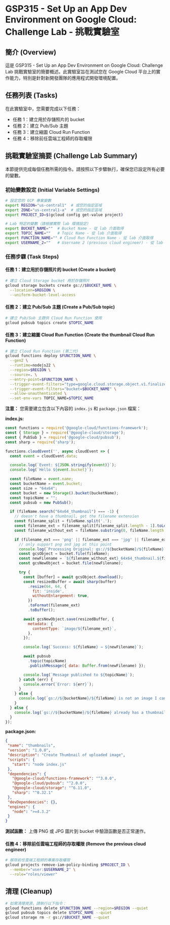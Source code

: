 # GSP315 - Set Up an App Dev Environment on Google Cloud: Challenge Lab - 挑戰實驗室

## 簡介 (Overview)
這是 GSP315 - Set Up an App Dev Environment on Google Cloud: Challenge Lab 挑戰實驗室的簡要概述。此實驗室旨在測試您在 Google Cloud 平台上的實作能力，特別是針對新開發團隊的應用程式開發環境配置。

## 任務列表 (Tasks)
在此實驗室中，您需要完成以下任務：
- 任務 1：建立用於存儲照片的 bucket
- 任務 2：建立 Pub/Sub 主題
- 任務 3：建立縮圖 Cloud Run Function
- 任務 4：移除前任雲端工程師的存取權限

## 挑戰實驗室摘要 (Challenge Lab Summary)

本節提供完成每個任務所需的指令。請按照以下步驟執行，確保您已設定所有必要的變數。

### 初始變數設定 (Initial Variable Settings)
```bash
# 設定您的 GCP 專案變數
export REGION="us-central1"  # 或您的指定區域
export ZONE="us-central1-a"  # 或您的指定區域
export PROJECT_ID=$(gcloud config get-value project)

# Lab 特定的變數（請根據實際 lab 環境設定）
export BUCKET_NAME=""  # Bucket Name - 從 lab 介面取得
export TOPIC_NAME=""   # Topic Name - 從 lab 介面取得
export FUNCTION_NAME="" # Cloud Run Function Name - 從 lab 介面取得
export USERNAME_2=""   # Username 2 (previous cloud engineer) - 從 lab 介面取得
```

### 任務步驟 (Task Steps)

#### 任務 1：建立用於存儲照片的 bucket (Create a bucket)
```bash
# 建立 Cloud Storage bucket 用於存儲照片
gcloud storage buckets create gs://$BUCKET_NAME \
  --location=$REGION \
  --uniform-bucket-level-access
```

#### 任務 2：建立 Pub/Sub 主題 (Create a Pub/Sub topic)
```bash
# 建立 Pub/Sub 主題供 Cloud Run Function 使用
gcloud pubsub topics create $TOPIC_NAME
```

#### 任務 3：建立縮圖 Cloud Run Function (Create the thumbnail Cloud Run Function)
```bash
# 建立 Cloud Run Function (第二代)
gcloud functions deploy $FUNCTION_NAME \
  --gen2 \
  --runtime=nodejs22 \
  --region=$REGION \
  --source=. \
  --entry-point=$FUNCTION_NAME \
  --trigger-event-filters="type=google.cloud.storage.object.v1.finalized" \
  --trigger-event-filters="bucket=$BUCKET_NAME" \
  --allow-unauthenticated \
  --set-env-vars TOPIC_NAME=$TOPIC_NAME
```

**注意：** 您需要建立包含以下內容的 `index.js` 和 `package.json` 檔案：

**index.js:**
```javascript
const functions = require('@google-cloud/functions-framework');
const { Storage } = require('@google-cloud/storage');
const { PubSub } = require('@google-cloud/pubsub');
const sharp = require('sharp');

functions.cloudEvent('', async cloudEvent => {
  const event = cloudEvent.data;

  console.log(`Event: ${JSON.stringify(event)}`);
  console.log(`Hello ${event.bucket}`);

  const fileName = event.name;
  const bucketName = event.bucket;
  const size = "64x64";
  const bucket = new Storage().bucket(bucketName);
  const topicName = "";
  const pubsub = new PubSub();

  if (fileName.search("64x64_thumbnail") === -1) {
    // doesn't have a thumbnail, get the filename extension
    const filename_split = fileName.split('.');
    const filename_ext = filename_split[filename_split.length - 1].toLowerCase();
    const filename_without_ext = fileName.substring(0, fileName.length - filename_ext.length - 1); // fix sub string to remove the dot

    if (filename_ext === 'png' || filename_ext === 'jpg' || filename_ext === 'jpeg') {
      // only support png and jpg at this point
      console.log(`Processing Original: gs://${bucketName}/${fileName}`);
      const gcsObject = bucket.file(fileName);
      const newFilename = `${filename_without_ext}_64x64_thumbnail.${filename_ext}`;
      const gcsNewObject = bucket.file(newFilename);

      try {
        const [buffer] = await gcsObject.download();
        const resizedBuffer = await sharp(buffer)
          .resize(64, 64, {
            fit: 'inside',
            withoutEnlargement: true,
          })
          .toFormat(filename_ext)
          .toBuffer();

        await gcsNewObject.save(resizedBuffer, {
          metadata: {
            contentType: `image/${filename_ext}`,
          },
        });

        console.log(`Success: ${fileName} → ${newFilename}`);

        await pubsub
          .topic(topicName)
          .publishMessage({ data: Buffer.from(newFilename) });

        console.log(`Message published to ${topicName}`);
      } catch (err) {
        console.error(`Error: ${err}`);
      }
    } else {
      console.log(`gs://${bucketName}/${fileName} is not an image I can handle`);
    }
  } else {
    console.log(`gs://${bucketName}/${fileName} already has a thumbnail`);
  }
});
```

**package.json:**
```json
{
 "name": "thumbnails",
 "version": "1.0.0",
 "description": "Create Thumbnail of uploaded image",
 "scripts": {
   "start": "node index.js"
 },
 "dependencies": {
   "@google-cloud/functions-framework": "^3.0.0",
   "@google-cloud/pubsub": "^2.0.0",
   "@google-cloud/storage": "^6.11.0",
   "sharp": "^0.32.1"
 },
 "devDependencies": {},
 "engines": {
   "node": ">=4.3.2"
 }
}
```

**測試函數：**
上傳 PNG 或 JPG 圖片到 bucket 中驗證函數是否正常運作。

#### 任務 4：移除前任雲端工程師的存取權限 (Remove the previous cloud engineer)
```bash
# 移除前任雲端工程師的專案存取權限
gcloud projects remove-iam-policy-binding $PROJECT_ID \
  --member="user:$USERNAME_2" \
  --role="roles/viewer"
```

## 清理 (Cleanup)
```bash
# 如需清理資源，請執行以下指令：
gcloud functions delete $FUNCTION_NAME --region=$REGION --quiet
gcloud pubsub topics delete $TOPIC_NAME --quiet
gcloud storage rm -r gs://$BUCKET_NAME --quiet
```
